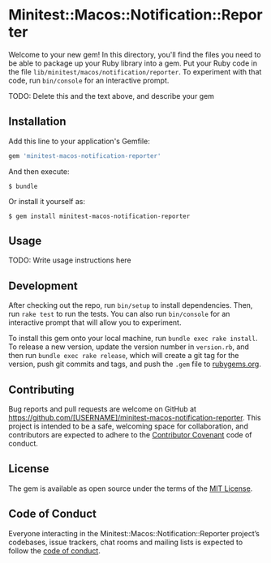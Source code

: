 # Minitest::Macos::Notification::Reporter

Welcome to your new gem! In this directory, you'll find the files you need to be able to package up your Ruby library into a gem. Put your Ruby code in the file `lib/minitest/macos/notification/reporter`. To experiment with that code, run `bin/console` for an interactive prompt.

TODO: Delete this and the text above, and describe your gem

## Installation

Add this line to your application's Gemfile:

```ruby
gem 'minitest-macos-notification-reporter'
```

And then execute:

    $ bundle

Or install it yourself as:

    $ gem install minitest-macos-notification-reporter

## Usage

TODO: Write usage instructions here

## Development

After checking out the repo, run `bin/setup` to install dependencies. Then, run `rake test` to run the tests. You can also run `bin/console` for an interactive prompt that will allow you to experiment.

To install this gem onto your local machine, run `bundle exec rake install`. To release a new version, update the version number in `version.rb`, and then run `bundle exec rake release`, which will create a git tag for the version, push git commits and tags, and push the `.gem` file to [rubygems.org](https://rubygems.org).

## Contributing

Bug reports and pull requests are welcome on GitHub at https://github.com/[USERNAME]/minitest-macos-notification-reporter. This project is intended to be a safe, welcoming space for collaboration, and contributors are expected to adhere to the [Contributor Covenant](http://contributor-covenant.org) code of conduct.

## License

The gem is available as open source under the terms of the [MIT License](https://opensource.org/licenses/MIT).

## Code of Conduct

Everyone interacting in the Minitest::Macos::Notification::Reporter project’s codebases, issue trackers, chat rooms and mailing lists is expected to follow the [code of conduct](https://github.com/[USERNAME]/minitest-macos-notification-reporter/blob/master/CODE_OF_CONDUCT.md).
